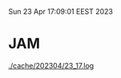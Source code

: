 Sun 23 Apr 17:09:01 EEST 2023
# JAM
<a href='./cache/202304/23_17.log'>./cache/202304/23_17.log</a>
